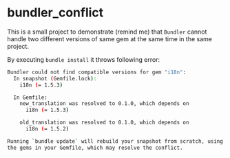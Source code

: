 # bundler_conflict

This is a small project to demonstrate (remind me) that `Bundler` cannot handle 
two different versions of same gem at the same time in the same project.

By executing `bundle install` it throws following error:
```bash
Bundler could not find compatible versions for gem "i18n":
  In snapshot (Gemfile.lock):
    i18n (= 1.5.3)

  In Gemfile:
    new_translation was resolved to 0.1.0, which depends on
      i18n (= 1.5.3)

    old_translation was resolved to 0.1.0, which depends on
      i18n (= 1.5.2)

Running `bundle update` will rebuild your snapshot from scratch, using only
the gems in your Gemfile, which may resolve the conflict.
```
